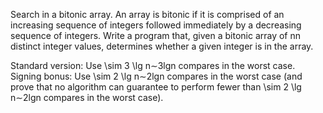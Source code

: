 Search in a bitonic array. An array is bitonic if it is comprised of an increasing sequence of integers followed immediately by a decreasing sequence of integers. Write a program that, given a bitonic array of nn distinct integer values, determines whether a given integer is in the array.

Standard version: Use \sim 3 \lg n∼3lgn compares in the worst case.
Signing bonus: Use \sim 2 \lg n∼2lgn compares in the worst case (and prove that no algorithm can guarantee to perform fewer than \sim 2 \lg n∼2lgn compares in the worst case).
